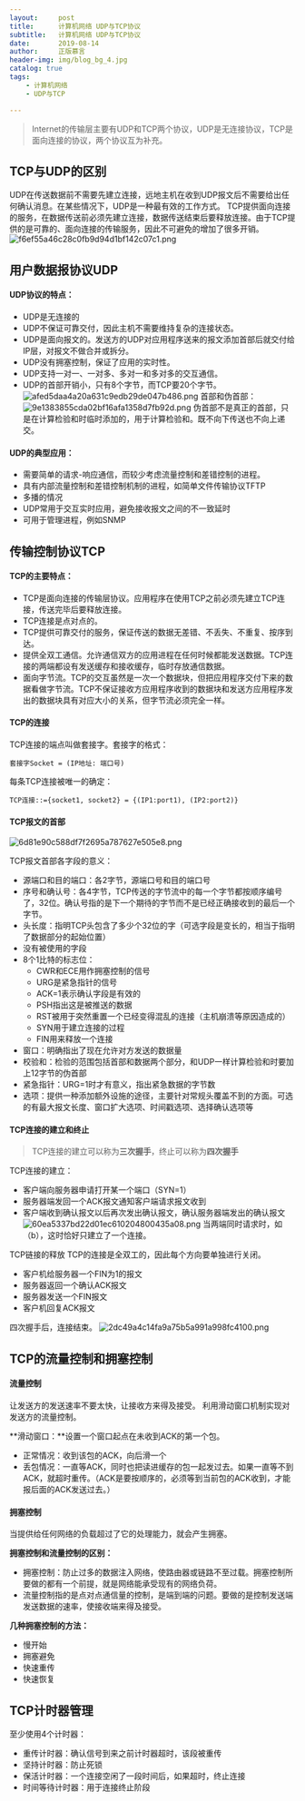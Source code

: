 ```yaml
---
layout:     post
title:      计算机网络 UDP与TCP协议
subtitle:   计算机网络 UDP与TCP协议
date:       2019-08-14
author:     正版慕言
header-img: img/blog_bg_4.jpg
catalog: true
tags:
    - 计算机网络
    - UDP与TCP

---
```


> Internet的传输层主要有UDP和TCP两个协议，UDP是无连接协议，TCP是面向连接的协议，两个协议互为补充。

## TCP与UDP的区别

UDP在传送数据前不需要先建立连接，远地主机在收到UDP报文后不需要给出任何确认消息。在某些情况下，UDP是一种最有效的工作方式。
TCP提供面向连接的服务，在数据传送前必须先建立连接，数据传送结束后要释放连接。由于TCP提供的是可靠的、面向连接的传输服务，因此不可避免的增加了很多开销。
![f6ef55a46c28c0fb9d94d1bf142c07c1.png](/img/ComputerNetworks/计算机网络-各种应用和应用层协议使用的传输层协议)

## 用户数据报协议UDP

#### UDP协议的特点：

* UDP是无连接的
* UDP不保证可靠交付，因此主机不需要维持复杂的连接状态。
* UDP是面向报文的。发送方的UDP对应用程序送来的报文添加首部后就交付给IP层，对报文不做合并或拆分。
* UDP没有拥塞控制，保证了应用的实时性。
* UDP支持一对一、一对多、多对一和多对多的交互通信。
* UDP的首部开销小，只有8个字节，而TCP要20个字节。
![afed5daa4a20a631c9edb29de047b486.png](/img/ComputerNetworks/计算机网络-UDP的头格式.png)
首部和伪首部：
![9e1383855cda02bf16afa1358d7fb92d.png](/img/ComputerNetworks/计算机网络-UDP的首部和伪首部.png)
伪首部不是真正的首部，只是在计算检验和时临时添加的，用于计算检验和。既不向下传送也不向上递交。

#### UDP的典型应用：

* 需要简单的请求-响应通信，而较少考虑流量控制和差错控制的进程。
* 具有内部流量控制和差错控制机制的进程，如简单文件传输协议TFTP
* 多播的情况
* UDP常用于交互实时应用，避免接收报文之间的不一致延时
* 可用于管理进程，例如SNMP

## 传输控制协议TCP

#### TCP的主要特点：

* TCP是面向连接的传输层协议。应用程序在使用TCP之前必须先建立TCP连接，传送完毕后要释放连接。
* TCP连接是点对点的。
* TCP提供可靠交付的服务，保证传送的数据无差错、不丢失、不重复、按序到达。
* 提供全双工通信。允许通信双方的应用进程在任何时候都能发送数据。TCP连接的两端都设有发送缓存和接收缓存，临时存放通信数据。
* 面向字节流。TCP的交互虽然是一次一个数据块，但把应用程序交付下来的数据看做字节流。TCP不保证接收方应用程序收到的数据块和发送方应用程序发出的数据块具有对应大小的关系，但字节流必须完全一样。

#### TCP的连接
TCP连接的端点叫做套接字。套接字的格式：
```
套接字Socket = (IP地址: 端口号)
```
每条TCP连接被唯一的确定：
```
TCP连接::={socket1, socket2} = {(IP1:port1), (IP2:port2)}
```

#### TCP报文的首部
![6d81e90c588df7f2695a787627e505e8.png](/img/ComputerNetworks/计算机网络-TCP的头格式.png)

TCP报文首部各字段的意义：

* 源端口和目的端口：各2字节，源端口号和目的端口号
* 序号和确认号：各4字节，TCP传送的字节流中的每一个字节都按顺序编号了，32位。确认号指的是下一个期待的字节而不是已经正确接收到的最后一个字节。
* 头长度：指明TCP头包含了多少个32位的字（可选字段是变长的，相当于指明了数据部分的起始位置）
* 没有被使用的字段
* 8个1比特的标志位：
    * CWR和ECE用作拥塞控制的信号
    * URG是紧急指针的信号
    * ACK=1表示确认字段是有效的
    * PSH指出这是被推送的数据
    * RST被用于突然重置一个已经变得混乱的连接（主机崩溃等原因造成的）
    * SYN用于建立连接的过程
    * FIN用来释放一个连接
* 窗口：明确指出了现在允许对方发送的数据量
* 校验和：检验的范围包括首部和数据两个部分，和UDP一样计算检验和时要加上12字节的伪首部
* 紧急指针：URG=1时才有意义，指出紧急数据的字节数
* 选项：提供一种添加额外设施的途径，主要针对常规头覆盖不到的方面。可选的有最大报文长度、窗口扩大选项、时间戳选项、选择确认选项等

#### TCP连接的建立和终止
> TCP连接的建立可以称为**三次握手**，终止可以称为**四次握手**

TCP连接的建立：

* 客户端向服务器申请打开某一个端口（SYN=1）
* 服务器端发回一个ACK报文通知客户端请求报文收到
* 客户端收到确认报文以后再次发出确认报文，确认服务器端发出的确认报文
![60ea5337bd22d01ec610204800435a08.png](/img/ComputerNetworks/计算机网络-TCP建立连接.png)
当两端同时请求时，如（b），这时恰好只建立了一个连接。

TCP链接的释放
TCP的连接是全双工的，因此每个方向要单独进行关闭。

* 客户机给服务器一个FIN为1的报文
* 服务器返回一个确认ACK报文
* 服务器发送一个FIN报文
* 客户机回复ACK报文

四次握手后，连接结束。
![2dc49a4c14fa9a75b5a991a998fc4100.png](/img/ComputerNetworks/计算机网络-TCP释放连接.png)

## TCP的流量控制和拥塞控制

#### 流量控制
让发送方的发送速率不要太快，让接收方来得及接受。
利用滑动窗口机制实现对发送方的流量控制。

**滑动窗口：**设置一个窗口起点在未收到ACK的第一个包。

* 正常情况：收到该包的ACK，向后滑一个
* 丢包情况：一直等ACK，同时也把读进缓存的包一起发过去。如果一直等不到ACK，就超时重传。（ACK是要按顺序的，必须等到当前包的ACK收到，才能报后面的ACK发送过去。）

#### 拥塞控制
当提供给任何网络的负载超过了它的处理能力，就会产生拥塞。

**拥塞控制和流量控制的区别：**

* 拥塞控制：防止过多的数据注入网络，使路由器或链路不至过载。拥塞控制所要做的都有一个前提，就是网络能承受现有的网络负荷。
* 流量控制指的是点对点通信量的控制，是端到端的问题。要做的是控制发送端发送数据的速率，使接收端来得及接受。

**几种拥塞控制的方法：**

* 慢开始
* 拥塞避免
* 快速重传
* 快速恢复

## TCP计时器管理
至少使用4个计时器：

* 重传计时器：确认信号到来之前计时器超时，该段被重传
* 坚持计时器：防止死锁
* 保活计时器：一个连接空闲了一段时间后，如果超时，终止连接
* 时间等待计时器：用于连接终止阶段